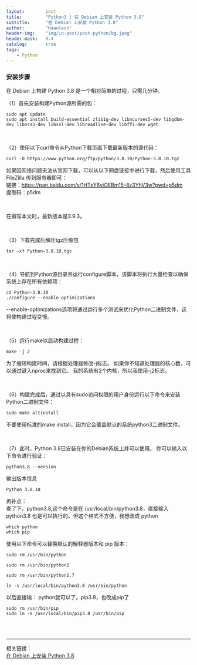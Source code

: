 ```yaml
---
layout:        post
title:         "Python3 | 在 Debian 上安装 Python 3.8"
subtitle:      "在 Debian 上安装 Python 3.8"
author:        "Haauleon"
header-img:    "img/in-post/post-python/bg.jpeg"
header-mask:   0.4
catalog:       true
tags:
    - Python
---
```


### 安装步骤
在 Debian 上构建 Python 3.8 是一个相对简单的过程，只需几分钟。      

（1）首先安装构建Python源所需的包：     
```
sudo apt update 
sudo apt install build-essential zlib1g-dev libncurses5-dev libgdbm-dev libnss3-dev libssl-dev libreadline-dev libffi-dev wget
```

<br>

（2）使用以下curl命令从Python下载页面下载最新版本的源代码：       
```
curl -O https://www.python.org/ftp/python/3.8.10/Python-3.8.10.tgz
```

如果因网络问题无法从官网下载，可以从以下网盘链接中进行下载，然后使用工具 FileZilla 传到服务器即可：    
链接：https://pan.baidu.com/s/1HTxY6viOEBm15-8z3YhV3w?pwd=p5dm        
提取码：p5dm            


<br>

在撰写本文时，最新版本是3.9.3。    

<br>

（3）下载完成后解压tgz压缩包      
```
tar -xf Python-3.8.10.tgz
```

<br>

（4）导航到Python源目录并运行configure脚本，该脚本将执行大量检查以确保系统上存在所有依赖项：     
```
cd Python-3.8.10 
./configure --enable-optimizations
```
--enable-optimizations选项将通过运行多个测试来优化Python二进制文件，这将使构建过程变慢。

<br>

（5）运行make以启动构建过程：    
```
make -j 2
```
为了缩短构建时间，请根据处理器修改-j标志。 如果你不知道处理器的核心数，可以通过键入nproc来找到它。 我的系统有2个内核，所以我使用-j2标志。

<br>

（6）构建完成后，通过以具有sudo访问权限的用户身份运行以下命令来安装Python二进制文件：       
```
sudo make altinstall
```
不要使用标准的make install，因为它会覆盖默认的系统python3二进制文件。

<br>

（7）此时，Python 3.8已安装在你的Debian系统上并可以使用。 你可以输入以下命令进行验证：      
```
python3.8 --version
```

输出版本信息     
```
Python 3.8.10
```

再补点：     
查了下，python3.8,这个命令是在 /usr/local/bin/python3.8，直接输入 python3.8 也是可以执行的。但这个格式不方便，我想改成 python        
```
which python
which pip
```

使用以下命令可以替换默认的解释器版本和 pip 版本：      
```
sudo rm /usr/bin/python

sudo rm /usr/bin/python2

sudo rm /usr/bin/python2.7

ln -s /usr/local/bin/python3.8 /usr/bin/python
```

以后直接输： python就可以了。pip3.8，也改成pip了       
```
sudo rm /usr/bin/pip
sudo ln -s /usr/local/bin/pip3.8 /usr/bin/pip
```

<br>
<br>

---

相关链接：    
[在 Debian 上安装 Python 3.8](http://e.betheme.net/zz/553103.html?action=onClick)